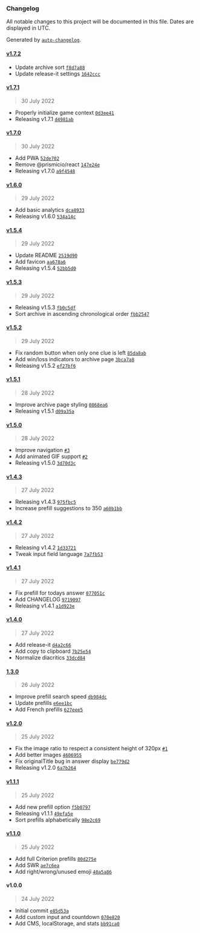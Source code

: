 ### Changelog

All notable changes to this project will be documented in this file. Dates are displayed in UTC.

Generated by [`auto-changelog`](https://github.com/CookPete/auto-changelog).

#### [v1.7.2](https://github.com/skilar/snapszhot/compare/v1.7.1...v1.7.2)

- Update archive sort [`f8d7a88`](https://github.com/skilar/snapszhot/commit/f8d7a8802d89db1863fe9693ee81327f73102783)
- Update release-it settings [`1642ccc`](https://github.com/skilar/snapszhot/commit/1642ccc7a86c3a73e40ee7fd9de62548ff4cc626)

#### [v1.7.1](https://github.com/skilar/snapszhot/compare/v1.7.0...v1.7.1)

> 30 July 2022

- Properly initialize game context [`0d3ee41`](https://github.com/skilar/snapszhot/commit/0d3ee41b790a671cf1b7c6fa00bc695e54c46337)
- Releasing v1.7.1 [`d4981ab`](https://github.com/skilar/snapszhot/commit/d4981abe2b45c443dc8c99e4114fb66abd4d735f)

#### [v1.7.0](https://github.com/skilar/snapszhot/compare/v1.6.0...v1.7.0)

> 30 July 2022

- Add PWA [`52de702`](https://github.com/skilar/snapszhot/commit/52de702dd0081f2c5ec9a295120df90ef05896c3)
- Remove @prismicio/react [`147e24e`](https://github.com/skilar/snapszhot/commit/147e24ead7ba6a982517dc850985bc39e21b8e5d)
- Releasing v1.7.0 [`a9f4548`](https://github.com/skilar/snapszhot/commit/a9f4548e85fd575f914f76a0ff2721950c185440)

#### [v1.6.0](https://github.com/skilar/snapszhot/compare/v1.5.4...v1.6.0)

> 29 July 2022

- Add basic analytics [`dca8933`](https://github.com/skilar/snapszhot/commit/dca8933e3d779a519beb788662b0d8861303d437)
- Releasing v1.6.0 [`534a14c`](https://github.com/skilar/snapszhot/commit/534a14c5a13345f9a238fa3014df0741142c627e)

#### [v1.5.4](https://github.com/skilar/snapszhot/compare/v1.5.3...v1.5.4)

> 29 July 2022

- Update README [`2519d90`](https://github.com/skilar/snapszhot/commit/2519d90602967aa17137b9c194d21a723db21422)
- Add favicon [`aa678a6`](https://github.com/skilar/snapszhot/commit/aa678a66265419142e93b57c59c5ee63ee5c57cf)
- Releasing v1.5.4 [`52bb5d0`](https://github.com/skilar/snapszhot/commit/52bb5d07926e802d78f32080ad31833d9e33725c)

#### [v1.5.3](https://github.com/skilar/snapszhot/compare/v1.5.2...v1.5.3)

> 29 July 2022

- Releasing v1.5.3 [`fb0c5df`](https://github.com/skilar/snapszhot/commit/fb0c5df8576af8b3c4f89c08833bb00340ca518e)
- Sort archive in ascending chronological order [`fbb2547`](https://github.com/skilar/snapszhot/commit/fbb25472de63a1dbf445dc236e48a83ab6a8b6d2)

#### [v1.5.2](https://github.com/skilar/snapszhot/compare/v1.5.1...v1.5.2)

> 29 July 2022

- Fix random button when only one clue is left [`85da8ab`](https://github.com/skilar/snapszhot/commit/85da8ab987c5c1c187e0a015fe3c266a9a2738e7)
- Add win/loss indicators to archive page [`3bca7a8`](https://github.com/skilar/snapszhot/commit/3bca7a8d392b49e9769cd6dba87e2edcf52969cc)
- Releasing v1.5.2 [`ef27bf6`](https://github.com/skilar/snapszhot/commit/ef27bf69e7d2a1580ef65f986ab31c4a384c6c07)

#### [v1.5.1](https://github.com/skilar/snapszhot/compare/v1.5.0...v1.5.1)

> 28 July 2022

- Improve archive page styling [`0868ea6`](https://github.com/skilar/snapszhot/commit/0868ea67aefa08c5e4df8d71b9d1a3aa3cdedba9)
- Releasing v1.5.1 [`d09a35a`](https://github.com/skilar/snapszhot/commit/d09a35a9f2589b84bdd1f5328fd0efb422e28167)

#### [v1.5.0](https://github.com/skilar/snapszhot/compare/v1.4.3...v1.5.0)

> 28 July 2022

- Improve navigation [`#3`](https://github.com/skilar/snapszhot/pull/3)
- Add animated GIF support [`#2`](https://github.com/skilar/snapszhot/pull/2)
- Releasing v1.5.0 [`3d70d3c`](https://github.com/skilar/snapszhot/commit/3d70d3cb4b7ee3e4c43f61ff1d99551a6414aa62)

#### [v1.4.3](https://github.com/skilar/snapszhot/compare/v1.4.2...v1.4.3)

> 27 July 2022

- Releasing v1.4.3 [`975fbc5`](https://github.com/skilar/snapszhot/commit/975fbc5ca6692d4c4f8ad0bc4880fc1db9108478)
- Increase prefill suggestions to 350 [`a60b1bb`](https://github.com/skilar/snapszhot/commit/a60b1bbf36934d28f2b4e007ebb52d5dcbfcee25)

#### [v1.4.2](https://github.com/skilar/snapszhot/compare/v1.4.1...v1.4.2)

> 27 July 2022

- Releasing v1.4.2 [`1d33721`](https://github.com/skilar/snapszhot/commit/1d337213cd04d895d459f86602b7c1dffbdc111b)
- Tweak input field language [`7a7fb53`](https://github.com/skilar/snapszhot/commit/7a7fb53f71e75a98b622d1b6c58702eeff1201b3)

#### [v1.4.1](https://github.com/skilar/snapszhot/compare/v1.4.0...v1.4.1)

> 27 July 2022

- Fix prefill for todays answer [`077051c`](https://github.com/skilar/snapszhot/commit/077051c0f88c0d89d5b5c8bb27a7be25e603deee)
- Add CHANGELOG [`9719097`](https://github.com/skilar/snapszhot/commit/9719097e22b381d52fcd5d0a6abcc59efede75de)
- Releasing v1.4.1 [`a1d923e`](https://github.com/skilar/snapszhot/commit/a1d923e7949ffe7066580b9262947a479677b10d)

#### [v1.4.0](https://github.com/skilar/snapszhot/compare/1.3.0...v1.4.0)

> 27 July 2022

- Add release-it [`d4a2c66`](https://github.com/skilar/snapszhot/commit/d4a2c66d8371f739251b0a6f2a0eaaacf50d62a3)
- Add copy to clipboard [`7b25e54`](https://github.com/skilar/snapszhot/commit/7b25e543f1cfdda6b251fc90af6f6808d394f1b6)
- Normalize diacritics [`33dcd84`](https://github.com/skilar/snapszhot/commit/33dcd845991b5bb21ed61e1d8eb95fbf3c94cd76)

#### [1.3.0](https://github.com/skilar/snapszhot/compare/v1.2.0...1.3.0)

> 26 July 2022

- Improve prefill search speed [`db984dc`](https://github.com/skilar/snapszhot/commit/db984dccb9354dd1eecc0140ee1b642e8fb8f430)
- Update prefills [`e6ee1bc`](https://github.com/skilar/snapszhot/commit/e6ee1bc0f697f2b7337ae3315690aea670acfa78)
- Add French prefills [`627eee5`](https://github.com/skilar/snapszhot/commit/627eee53eb0f7633ef0c91ade8381291d9b516c9)

#### [v1.2.0](https://github.com/skilar/snapszhot/compare/v1.1.1...v1.2.0)

> 25 July 2022

- Fix the image ratio to respect a consistent height of 320px [`#1`](https://github.com/skilar/snapszhot/pull/1)
- Add better images [`4606955`](https://github.com/skilar/snapszhot/commit/4606955e8061c3e0192c3d48a067045292c7ae47)
- Fix originalTitle bug in answer display [`be779d2`](https://github.com/skilar/snapszhot/commit/be779d2f126b6be274e064b4bb0c3f055a1f697e)
- Releasing v1.2.0 [`6a7b264`](https://github.com/skilar/snapszhot/commit/6a7b264e8a81270fa99b3488d820530b4ca696b5)

#### [v1.1.1](https://github.com/skilar/snapszhot/compare/v1.1.0...v1.1.1)

> 25 July 2022

- Add new prefill option [`f5b0797`](https://github.com/skilar/snapszhot/commit/f5b07978d544229b7c214c1c264201df758a44e3)
- Releasing v1.1.1 [`49efa5e`](https://github.com/skilar/snapszhot/commit/49efa5edb0d58e1f30c7ca42621fb7dea3caed2e)
- Sort prefills alphabetically [`98e2c69`](https://github.com/skilar/snapszhot/commit/98e2c69c767b0114d21bff204ad381c9b8435a89)

#### [v1.1.0](https://github.com/skilar/snapszhot/compare/v1.0.0...v1.1.0)

> 25 July 2022

- Add full Criterion prefills [`80d275e`](https://github.com/skilar/snapszhot/commit/80d275ead837fd5857a3a8cdf1db1411c858d5b0)
- Add SWR [`ae7c6ea`](https://github.com/skilar/snapszhot/commit/ae7c6ead3f32a3675596e4be939626e635f1708c)
- Add right/wrong/unused emoji [`40a5a86`](https://github.com/skilar/snapszhot/commit/40a5a865187303ba1fa9b269483c9ce924568074)

#### v1.0.0

> 24 July 2022

- Initial commit [`e85d53a`](https://github.com/skilar/snapszhot/commit/e85d53a58c1eb5466944838b6c07a50e5429ae5c)
- Add custom input and countdown [`070e820`](https://github.com/skilar/snapszhot/commit/070e82066e54a051df6f212d01a85ee68b4cc03b)
- Add CMS, localStorage, and stats [`bb91ca0`](https://github.com/skilar/snapszhot/commit/bb91ca0577f6817e3e5390548c87623c2975f12e)
